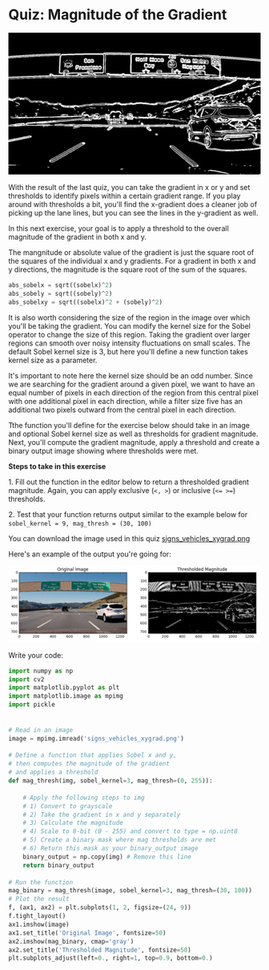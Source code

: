 # Quiz: Magnitude of the Gradient

![mag-binary.jpg](../../images/mag-binary.jpg)

With the result of the last quiz, you can take the gradient in x or y and set thresholds to identify pixels within a certain gradient range. If you play around with thresholds a bit, you'll find the x-gradient does a cleaner job of picking up the lane lines, but you can see the lines in the y-gradient as well.

In this next exercise, your goal is to apply a threshold to the overall magnitude of the gradient in both x and y.

The mangnitude or absolute value of the gradient is just the square root of the squares of the individual x and y gradients. For a gradient in both x and y directions, the magnitude is the square root of the sum of the squares.

~~~python
abs_sobelx = sqrt((sobelx)^2)
abs_sobely = sqrt((sobely)^2)
abs_sobelxy = sqrt((sobelx)^2 + (sobely)^2)
~~~

It is also worth considering the size of the region in the image over which you'll be taking the gradient. You can modify the kernel size for the Sobel operator to change the size of this region. Taking the gradient over larger regions can smooth over noisy intensity fluctuations on small scales. The default Sobel kernel size is 3, but here you'll define a new function takes kernel size as a parameter.

It's important to note here the kernel size should be an odd number. Since we are searching for the gradient around a given pixel, we want to have an equal number of pixels in each direction of the region from this central pixel with one additional pixel in each direction, while a filter size five has an additional two pixels outward from the central pixel in each direction.

Tthe function you'll define for the exercise below should take in an image and optional Sobel kernel size as well as thresholds for gradient magnitude. Next, you'll compute the gradient magnitude, apply a threshold and create a binary output image showing where thresholds were met.

**Steps to take in this exercise**

1\. Fill out the function in the editor below to return a thresholded gradient magnitude. Again, you can apply exclusive (`<, >`) or inclusive (`<= >=`) thresholds.

2\. Test that your function returns output similar to the example below for `sobel_kernel = 9, mag_thresh = (30, 100)`

You can download the image used in this quiz [signs_vehicles_xygrad.png](../../images/signs_vehicles_xygrad.png)

Here's an example of the output you're going for:

![thresh-mag-example.png](../../images/thresh-mag-example.png)

Write your code:

~~~python
import numpy as np
import cv2
import matplotlib.pyplot as plt
import matplotlib.image as mpimg
import pickle


# Read in an image
image = mpimg.imread('signs_vehicles_xygrad.png')

# Define a function that applies Sobel x and y, 
# then computes the magnitude of the gradient
# and applies a threshold
def mag_thresh(img, sobel_kernel=3, mag_thresh=(0, 255)):
    
    # Apply the following steps to img
    # 1) Convert to grayscale
    # 2) Take the gradient in x and y separately
    # 3) Calculate the magnitude 
    # 4) Scale to 8-bit (0 - 255) and convert to type = np.uint8
    # 5) Create a binary mask where mag thresholds are met
    # 6) Return this mask as your binary_output image
    binary_output = np.copy(img) # Remove this line
    return binary_output
    
# Run the function
mag_binary = mag_thresh(image, sobel_kernel=3, mag_thresh=(30, 100))
# Plot the result
f, (ax1, ax2) = plt.subplots(1, 2, figsize=(24, 9))
f.tight_layout()
ax1.imshow(image)
ax1.set_title('Original Image', fontsize=50)
ax2.imshow(mag_binary, cmap='gray')
ax2.set_title('Thresholded Magnitude', fontsize=50)
plt.subplots_adjust(left=0., right=1, top=0.9, bottom=0.)
~~~